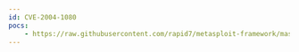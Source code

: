 ```yaml
---
id: CVE-2004-1080
pocs:
    - https://raw.githubusercontent.com/rapid7/metasploit-framework/master/modules/exploits/windows/wins/ms04_045_wins.rb
---
```

